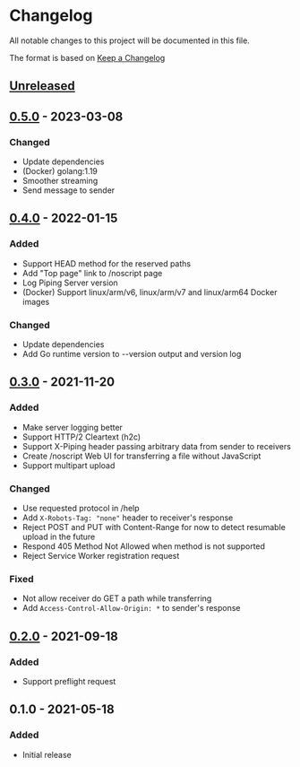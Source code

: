 # Changelog
All notable changes to this project will be documented in this file.

The format is based on [Keep a Changelog](http://keepachangelog.com/en/1.0.0/)

## [Unreleased]

## [0.5.0] - 2023-03-08
### Changed
* Update dependencies
* (Docker) golang:1.19
* Smoother streaming
* Send message to sender

## [0.4.0] - 2022-01-15
### Added
* Support HEAD method for the reserved paths
* Add "Top page" link to /noscript page
* Log Piping Server version
* (Docker) Support linux/arm/v6, linux/arm/v7 and linux/arm64 Docker images

### Changed
* Update dependencies
* Add Go runtime version to --version output and version log

## [0.3.0] - 2021-11-20
### Added
* Make server logging better
* Support HTTP/2 Cleartext (h2c)
* Support X-Piping header passing arbitrary data from sender to receivers
* Create /noscript Web UI for transferring a file without JavaScript
* Support multipart upload

### Changed
* Use requested protocol in /help
* Add `X-Robots-Tag: "none"` header to receiver's response
* Reject POST and PUT with Content-Range for now to detect resumable upload in the future
* Respond 405 Method Not Allowed when method is not supported
* Reject Service Worker registration request

### Fixed
* Not allow receiver do GET a path while transferring
* Add `Access-Control-Allow-Origin: *` to sender's response

## [0.2.0] - 2021-09-18
### Added
* Support preflight request

## 0.1.0 - 2021-05-18
### Added
* Initial release

[Unreleased]: https://github.com/nwtgck/go-piping-server/compare/v0.5.0...HEAD
[0.5.0]: https://github.com/nwtgck/go-piping-server/compare/v0.4.0...v0.5.0
[0.4.0]: https://github.com/nwtgck/go-piping-server/compare/v0.3.0...v0.4.0
[0.3.0]: https://github.com/nwtgck/go-piping-server/compare/v0.2.0...v0.3.0
[0.2.0]: https://github.com/nwtgck/go-piping-server/compare/v0.1.0...v0.2.0
